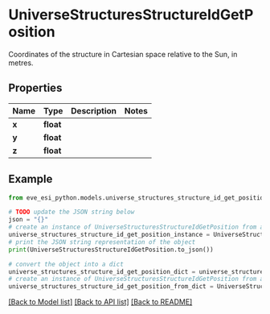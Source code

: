 # UniverseStructuresStructureIdGetPosition

Coordinates of the structure in Cartesian space relative to the Sun, in metres. 

## Properties

Name | Type | Description | Notes
------------ | ------------- | ------------- | -------------
**x** | **float** |  | 
**y** | **float** |  | 
**z** | **float** |  | 

## Example

```python
from eve_esi_python.models.universe_structures_structure_id_get_position import UniverseStructuresStructureIdGetPosition

# TODO update the JSON string below
json = "{}"
# create an instance of UniverseStructuresStructureIdGetPosition from a JSON string
universe_structures_structure_id_get_position_instance = UniverseStructuresStructureIdGetPosition.from_json(json)
# print the JSON string representation of the object
print(UniverseStructuresStructureIdGetPosition.to_json())

# convert the object into a dict
universe_structures_structure_id_get_position_dict = universe_structures_structure_id_get_position_instance.to_dict()
# create an instance of UniverseStructuresStructureIdGetPosition from a dict
universe_structures_structure_id_get_position_from_dict = UniverseStructuresStructureIdGetPosition.from_dict(universe_structures_structure_id_get_position_dict)
```
[[Back to Model list]](../README.md#documentation-for-models) [[Back to API list]](../README.md#documentation-for-api-endpoints) [[Back to README]](../README.md)


